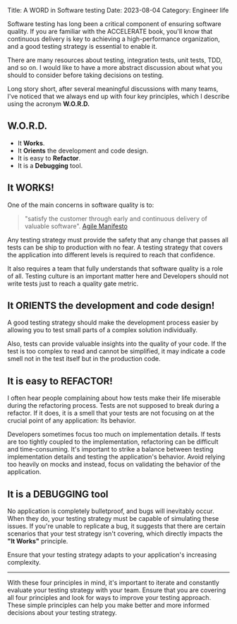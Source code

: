 Title: A WORD in Software testing
Date: 2023-08-04
Category: Engineer life

Software testing has long been a critical component of ensuring software quality. 
If you are familiar with the ACCELERATE book, you'll know that continuous delivery
is key to achieving a high-performance organization, and a good testing strategy 
is essential to enable it.

There are many resources about testing, integration tests, unit tests, TDD, and so on.
I would like to have a more abstract discussion about what you should to consider
before taking decisions on testing. 

Long story short, after several meaningful discussions with many teams, 
I've noticed that we always end up with four key principles, 
which I describe using the acronym **W.O.R.D.**

## W.O.R.D.

- It **Works**.
- It **Orients** the development and code design.
- It is easy to **Refactor**.
- It is a **Debugging** tool.

## It WORKS!

One of the main concerns in software quality is to:

> "satisfy the customer through 
>  early and continuous delivery of valuable software".
>  [Agile Manifesto](https://agilemanifesto.org/principles.html)

Any testing strategy must provide the safety that any change that passes all tests 
can be ship to production with no fear. A testing strategy that covers the application
into different levels is required to reach that confidence. 

It also requires a team that fully understands that software quality is a role of all.
Testing culture is an important matter here and  Developers should not write tests
just to reach a quality gate metric. 

## It ORIENTS the development and code design!

A good testing strategy should make the development process easier by allowing you to 
test small parts of a complex solution individually.

Also, tests can provide valuable insights into the quality of your code. 
If the test is too complex to read and cannot be simplified, 
it may indicate a code smell not in the test itself but in the production code.

## It is easy to REFACTOR!

I often hear people complaining about how tests make their life miserable during the 
refactoring process. Tests are not supposed to break during a refactor. 
If it does, it is a smell that your tests are not focusing on at the crucial point of
any application: Its behavior.

Developers sometimes focus too much on implementation details. 
If tests are too tightly coupled to the implementation, refactoring can be difficult
and time-consuming. It's important to strike a balance between testing implementation
details and testing the application's behavior.
Avoid relying too heavily on mocks and instead, focus on validating the behavior of the
application.

## It is a DEBUGGING tool

No application is completely bulletproof, and bugs will inevitably occur.
When they do, your testing strategy must be capable of simulating these issues.
If you're unable to replicate a bug, it suggests that there are certain scenarios that
your test strategy isn't covering, which directly impacts the **"It Works"** principle.

Ensure that your testing strategy adapts to your application's increasing complexity.

---

With these four principles in mind, it's important to iterate and constantly evaluate your
testing strategy with your team. Ensure that you are covering all four principles and 
look for ways to improve your testing approach. These simple principles can help you make 
better and more informed decisions about your testing strategy.
